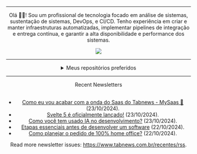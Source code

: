 <div align="center">
<hr>
<p>Olá 👋🏾! Sou um profissional de tecnologia focado em análise de sistemas, sustentação de sistemas, DevOps, e CI/CD. Tenho experiência em criar e manter infraestruturas automatizadas, implementar pipelines de integração e entrega contínua, e garantir a alta disponibilidade e performance dos sistemas.</p>
  <img src="https://media.giphy.com/media/yAGIvCiwPJn5C/giphy.gif">
<hr>
  <details>
  <summary>Meus repositórios preferidos</summary>
  <br />
  Alguns dos meus melhores repositórios:
  <br />
<br />
  <ul><li><a href=https://github.com/KubeNerd/aluratube target="_blank" rel="noopener noreferrer">KubeNerd/aluratube</a> (<b>0</b> ✨ and <b>0</b> 🍴): Aluratube - Desenvolvido durante a imersão React da Alura no final de 2022</li><li><a href=https://github.com/KubeNerd/nlw-ia target="_blank" rel="noopener noreferrer">KubeNerd/nlw-ia</a> (<b>0</b> ✨ and <b>0</b> 🍴): Projeto desenvolvido durante a NLW IA - Usando a API da OPENAI</li><li><a href=https://github.com/KubeNerd/nlw-journey-ia target="_blank" rel="noopener noreferrer">KubeNerd/nlw-journey-ia</a> (<b>0</b> ✨ and <b>0</b> 🍴): NLW IA - Agent de viagens usando python + langchain + GPT</li>
<li>More coming soon :).</li>
</ul>
  </details>
  <hr/>
    <summary>Recent Newsletters</summary>
  <br />
  <ul>
    <li><a href=https://www.tabnews.com.br/MrJ/como-eu-vou-acabar-com-a-onda-do-saas-do-tabnews-mysaas target="_blank" rel="noopener noreferrer">Como eu vou acabar com a onda do Saas do Tabnews - MySaas 🚀</a> (23/10/2024).</li><li><a href=https://www.tabnews.com.br/gabrielcursino/svelte-5-e-oficialmente-lancado target="_blank" rel="noopener noreferrer">Svelte 5 é oficialmente lançado!</a> (23/10/2024).</li><li><a href=https://www.tabnews.com.br/vlira/como-voce-tem-usado-ia-no-desenvolvimento target="_blank" rel="noopener noreferrer">Como você tem usado IA no desenvolvimento?</a> (23/10/2024).</li><li><a href=https://www.tabnews.com.br/LuizOutlier/etapas-essenciais-antes-de-desenvolver-um-software target="_blank" rel="noopener noreferrer">Etapas essenciais antes de desenvolver um software</a> (22/10/2024).</li><li><a href=https://www.tabnews.com.br/Rodrigodev1/como-planejar-o-pedido-de-100-por-cento-home-office target="_blank" rel="noopener noreferrer">Como planejar o pedido de 100% home office?</a> (22/10/2024).</li>
  </ul>
<p>Read more newsletter issues: <a href="https://www.tabnews.com.br/recentes/rss">https://www.tabnews.com.br/recentes/rss</a>.</p>
  </details>
